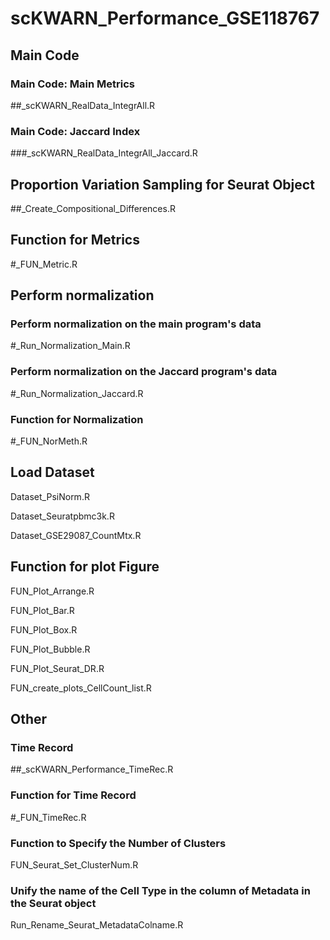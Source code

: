 # **scKWARN_Performance_GSE118767**

## Main Code

### Main Code: Main Metrics

##_scKWARN_RealData_IntegrAll.R

### Main Code: Jaccard Index

###_scKWARN_RealData_IntegrAll_Jaccard.R

## Proportion Variation Sampling for Seurat Object

##_Create_Compositional_Differences.R

## Function for Metrics

#_FUN_Metric.R

## Perform normalization

### Perform normalization on the main program's data

#_Run_Normalization_Main.R

### Perform normalization on the Jaccard program's data

#_Run_Normalization_Jaccard.R

### Function for Normalization

#_FUN_NorMeth.R

## Load Dataset

Dataset_PsiNorm.R

Dataset_Seuratpbmc3k.R

Dataset_GSE29087_CountMtx.R

## Function for plot Figure

FUN_Plot_Arrange.R

FUN_Plot_Bar.R

FUN_Plot_Box.R

FUN_Plot_Bubble.R

FUN_Plot_Seurat_DR.R

FUN_create_plots_CellCount_list.R

## Other

### Time Record

##_scKWARN_Performance_TimeRec.R

### Function for Time Record

#_FUN_TimeRec.R

### Function to Specify the Number of Clusters

FUN_Seurat_Set_ClusterNum.R

### Unify the name of the Cell Type in the column of Metadata in the Seurat object

Run_Rename_Seurat_MetadataColname.R


